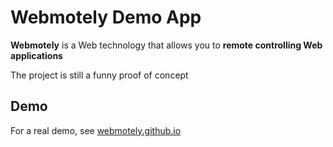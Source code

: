 # Webmotely Demo App

**Webmotely** is a Web technology that allows you to **remote controlling Web applications** 

The project is still a funny proof of concept

## Demo

For a real demo, see [webmotely.github.io](http://webmotely.github.io/demo)

